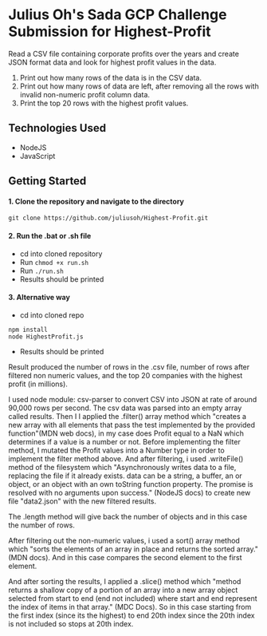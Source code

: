 # Julius Oh's Sada GCP Challenge Submission for Highest-Profit
Read a CSV file containing corporate profits over the years and create JSON format data and look for highest profit values in the data.
1. Print out how many rows of the data is in the CSV data.
2. Print out how many rows of data are left, after removing all the rows with invalid non-numeric profit column data. 
3. Print the top 20 rows with the highest profit values.

## Technologies Used
- NodeJS
- JavaScript

## Getting Started
#### 1. Clone the repository and navigate to the directory
```shell
git clone https://github.com/juliusoh/Highest-Profit.git
```

#### 2. Run the .bat or .sh file
- cd into cloned repository 
- Run `chmod +x run.sh` 
- Run `./run.sh`
- Results should be printed

#### 3. Alternative way
- cd into cloned repo
``` shell
npm install
node HighestProfit.js
```
- Results should be printed

Result produced the number of rows in the .csv file, number of rows after filtered non numeric values, and the top 20 companies with the highest profit (in millions).

I used node module: csv-parser to convert CSV into JSON at rate of around 90,000 rows per second. The csv data was parsed into an empty array called results. Then I 
I applied the .filter() array method which "creates a new array with all elements that pass the test implemented by the provided function"(MDN web docs), in my case does Profit equal to a NaN which determines if a value is a number or not. Before implementing the filter method, I mutated the Profit values into a Number type in order to implement the filter method above. And after filtering, i used .writeFile() method of the filesystem which "Asynchronously writes data to a file, replacing the file if it already exists. data can be a string, a buffer, an <AsyncIterable> or <Iterable> object, or an object with an own toString function property. The promise is resolved with no arguments upon success." (NodeJS docs) to create new file "data2.json" with the new filtered results.

The .length method will give back the number of objects and in this case the number of rows.

After filtering out the non-numeric values, i used a sort() array method which "sorts the elements of an array in place and returns the sorted array." (MDN docs).
And in this case compares the second element to the first element. 

And after sorting the results, I applied a .slice() method which "method returns a shallow copy of a portion of an array into a new array object selected from start to end (end not included) where start and end represent the index of items in that array." (MDC Docs). So in this case starting from the first index (since its the highest) to end 20th index since the 20th index is not included so stops at 20th index.

